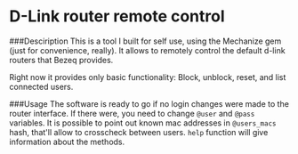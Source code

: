 # D-Link router remote control

###Desciription
This is a tool I built for self use, using the Mechanize gem (just for convenience, really).
It allows to remotely control the default d-link routers that Bezeq provides.

Right now it provides only basic functionality: Block, unblock, reset, and list connected users.

###Usage
The software is ready to go if no login changes were made to the router interface.
If there were, you need to change `@user` and `@pass` variables.
It is possible to point out known mac addresses in `@users_macs` hash, that'll allow to crosscheck between users.
`help` function will give information about the methods.
